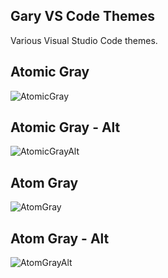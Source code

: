 ## Gary VS Code Themes

Various Visual Studio Code themes.

## Atomic Gray 

![AtomicGray](https://github.com/theprogrammergary/Gary-VS-Code-Themes/blob/main/images/atomic-gray.png)

## Atomic Gray - Alt

![AtomicGrayAlt](https://github.com/theprogrammergary/Gary-VS-Code-Themes/blob/main/images/atomic-gray-alt.png)
## Atom Gray 

![AtomGray](https://github.com/theprogrammergary/Gary-VS-Code-Themes/blob/main/images/atom-gray.png)

## Atom Gray - Alt

![AtomGrayAlt](https://github.com/theprogrammergary/Gary-VS-Code-Themes/blob/main/images/atom-gray-alt.png)


